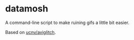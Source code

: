 datamosh
========

A command-line script to make ruining gifs a little bit easier.

Based on [ucnv/aviglitch](https://github.com/ucnv/aviglitch).
